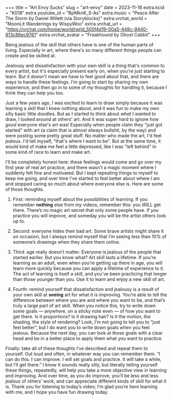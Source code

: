 +++
title = "Art Envy Sucks"
slug = "art-envy"
date = 2023-11-18
extra.kcid = "K018"
extra.youtube_id = "BpMknK_S-As"
extra.music = "Peace After The Storm by Daniel Willett (via Storyblocks)"
extra.vrchat_world = "MoonLit Wanderings by WispyWoo"
extra.vrchat_url = "https://vrchat.com/home/world/wrld_505f4d19-00a5-448c-9440-913c86ec9761"
extra.vrchat_avatar = "Freakhound by Ghost Cabbit"
+++

Being jealous of the skill that others have is one of the human parts of living. Especially in art, where there's so many different things people can create and be skilled at.

Jealousy and dissatisfaction with your own skill is a thing that's common to every artist, but it's especially present early on, when you're just starting to learn. But it doesn't mean we have to feel good about that, and there are ways to handle these feelings. I'm going to start by sharing my own experience, and then go in to some of my thoughts for handling it, because I think they can help you too.

Just a few years ago, I was excited to learn to draw simply because it was learning a skill that I knew nothing about, and it was fun to make my own silly basic little doodles. But as I started to think about *what* I wanted to draw, I looked around at others' art. And it was super hard to ignore how *good* everyone else's art was! Especially when people claim they "just got started" with art (a claim that is almost always bullshit, by the way) and were posting some pretty great stuff. No matter who made the art, I'd feel jealous. I'd tell myself, "that's where I want to be". But at the same time, it would kind of make me feel a little depressed, like I was "left behind" in some kind of race to learn and make art.

I'll be completely honest here: these feelings would come and go over my first year of real art practice, and there wasn't a magic moment where I suddenly felt fine and motivated. But I kept repeating things to myself to keep me going, and over time I've started to feel better about where I am and stopped caring so much about where everyone else is. Here are some of those thoughts.

1. First: reminding myself about the possibilities of learning. If you remember **nothing** else from my videos, remember this: you *WILL* get there. There’s no magic art secret that only some people have. If you practice you will improve, and someday *you* will be the artist others look up to.

2. Second: everyone hides their bad art. Some brave artists might share it on occasion, but I always remind myself that I’m seeing less than 10% of someone’s drawings when they share them online.

3. Third: age really doesn’t matter. Everyone is jealous of the people that started earlier. But you know what? Art skill lasts a lifetime. If you’re learning as an adult, even when you’re getting up there in age, you will learn more quickly because you can apply a lifetime of experience to it. The act of learning is itself a skill, and you’ve been practicing that longer than those younger than you. Use it to learn and enjoy a new skill of art.

4. Fourth: remind yourself that dissatisfaction and jealousy is a result of your own skill at **seeing** art for what it is improving. You’re able to tell the difference between where you are and where you want to be, and that’s truly a large part of art skill. When you notice this, try to write down some goals — anywhere, on a sticky note even — of how you want to get there. Is it proportions? Is it drawing hair? Is it the motion, the shading, the style of rendering? Look, I’m not going to tell you to “just feel better”, but I do want you to write down goals when you feel jealous. Because the next day, you can look at those goals with a clear head and be in a better place to apply them what you want to practice.

Finally: take all of these thoughts I’ve described and repeat them to yourself. Out loud and often, in whatever way you can remember them. “I can do this. I can improve. I will set goals and practice. It will take a while, but I’ll get there.” I know it sounds really silly, but literally telling yourself these things, repeatedly, will help you take a more objective view in learning and improving. And over time, as you do improve, you’ll be less and less jealous of others’ work, and can appreciate different kinds of skill for what it is. Thank you for listening to today’s video; I’m glad you’re here learning with me, and I hope you have fun drawing today.
